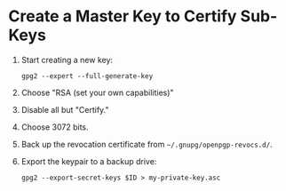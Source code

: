 # Create a Master Key to Certify Sub-Keys

1. Start creating a new key:

       gpg2 --expert --full-generate-key

1. Choose "RSA (set your own capabilities)"
1. Disable all but "Certify."
1. Choose 3072 bits.
1. Back up the revocation certificate from `~/.gnupg/openpgp-revocs.d/`.
1. Export the keypair to a backup drive:

       gpg2 --export-secret-keys $ID > my-private-key.asc
